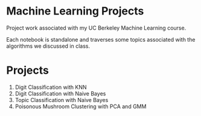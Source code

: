 # Machine Learning Projects
Project work associated with my UC Berkeley Machine Learning course. 

Each notebook is standalone and traverses some topics associated with the algorithms we discussed in class.
# Projects
  1. Digit Classification with KNN
  2. Digit Classification with Naive Bayes
  3. Topic Classification with Naive Bayes
  4. Poisonous Mushroom Clustering with PCA and GMM
